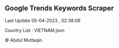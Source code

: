 

## Google Trends Keywords Scraper 
 
Last Update 05-04-2023 , 02:38:06

Country List :
VIETNAM.json



© Abdul Muttaqin 
